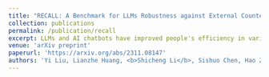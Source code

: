 ```yaml
---
title: "RECALL: A Benchmark for LLMs Robustness against External Counterfactual Knowledge"
collection: publications
permalink: /publication/recall
excerpt: LLMs and AI chatbots have improved people's efficiency in various fields. However, the necessary knowledge for answering the question may be beyond the models' knowledge boundaries. To mitigate this issue, many researchers try to introduce external knowledge, such as knowledge graphs and Internet contents, into LLMs for up-to-date information. However, the external information from the Internet may include counterfactual information that will confuse the model and lead to an incorrect response. Thus there is a pressing need for LLMs to possess the ability to distinguish reliable information from external knowledge. Therefore, to evaluate the ability of LLMs to discern the reliability of external knowledge, we create a benchmark from existing knowledge bases. Our benchmark consists of two tasks, Question Answering and Text Generation, and for each task, we provide models with a context containing counterfactual information. Evaluation results show that existing LLMs are susceptible to interference from unreliable external knowledge with counterfactual information, and simple intervention methods make limited contributions to the alleviation of this issue.
venue: 'arXiv preprint'
paperurl: 'https://arxiv.org/abs/2311.08147'
authors: 'Yi Liu, Lianzhe Huang, <b>Shicheng Li</b>, Sishuo Chen, Hao Zhou, Fandong Meng, Jie Zhou, Xu Sun'
---
```

